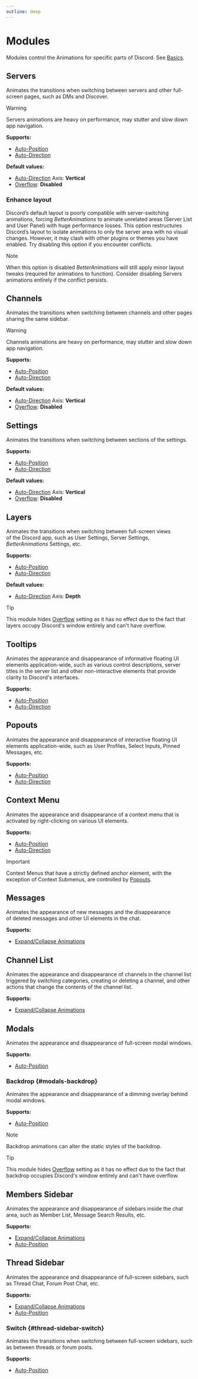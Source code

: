 ```yaml
---
outline: deep
---
```


# Modules

Modules control the Animations for specific parts of Discord. See [Basics](./basics#modules).

## Servers <Badge type="warning" text="Switch" />

Animates the&nbsp;transitions when switching between servers and&nbsp;other full-screen pages, such as DMs and Discover.

> [!WARNING]
> Servers animations are heavy on performance, may stutter and slow down app navigation.

**Supports:**
- [Auto-Position](./animation-settings#position)
- [Auto-Direction](./animation-settings#direction)

**Default values:**
- [Auto-Direction](./animation-settings#direction) Axis: **Vertical**
- [Overflow](./advanced-animation-settings#overflow): **Disabled**

### Enhance layout

Discord’s default layout is&nbsp;poorly compatible with&nbsp;server-switching animations, forcing _BetterAnimations_ to&nbsp;animate unrelated areas
(Server List and User Panel) with&nbsp;huge performance losses.
This&nbsp;option restructures Discord’s layout to&nbsp;isolate animations to&nbsp;only the&nbsp;server area with&nbsp;no&nbsp;visual changes.
However, it may clash with&nbsp;other plugins or&nbsp;themes you have enabled. Try disabling this&nbsp;option if&nbsp;you encounter conflicts.

> [!NOTE]
> When this option is&nbsp;disabled _BetterAnimations_ will still apply minor layout tweaks (required for&nbsp;animations to&nbsp;function).
> Consider disabling Servers animations entirely if&nbsp;the&nbsp;conflict persists.

## Channels <Badge type="warning" text="Switch" />

Animates the&nbsp;transitions when switching between channels and other pages sharing the&nbsp;same sidebar.

> [!WARNING]
> Channels animations are heavy on performance, may stutter and slow down app navigation.

**Supports:**
- [Auto-Position](./animation-settings#position)
- [Auto-Direction](./animation-settings#direction)

**Default values:**
- [Auto-Direction](./animation-settings#direction) Axis: **Vertical**
- [Overflow](./advanced-animation-settings#overflow): **Disabled**

## Settings <Badge type="warning" text="Switch" />

Animates the&nbsp;transitions when switching between sections of&nbsp;the&nbsp;settings.

**Supports:**
- [Auto-Position](./animation-settings#position)
- [Auto-Direction](./animation-settings#direction)

**Default values:**
- [Auto-Direction](./animation-settings#direction) Axis: **Vertical**
- [Overflow](./advanced-animation-settings#overflow): **Disabled**

## Layers <Badge type="warning" text="Switch" />

Animates the&nbsp;transitions when switching between full-screen views of&nbsp;the&nbsp;Discord&nbsp;app, such as User&nbsp;Settings, Server&nbsp;Settings, _BetterAnimations_ Settings, etc.

**Supports:**
- [Auto-Position](./animation-settings#position)
- [Auto-Direction](./animation-settings#direction)

**Default values:**
- [Auto-Direction](./animation-settings#direction) Axis: **Depth**

> [!TIP]
> This module hides [Overflow](./advanced-animation-settings#overflow) setting as it has no effect
> due to the fact that layers occupy Discord's window entirely and can't have overflow.

## Tooltips <Badge type="tip" text="Reveal" />

Animates the&nbsp;appearance and disappearance of&nbsp;informative floating UI elements application-wide,
such as various control descriptions, server titles in&nbsp;the&nbsp;server list and other non-interactive elements that provide clarity to&nbsp;Discord's interfaces.

**Supports:**
- [Auto-Position](./animation-settings#position)
- [Auto-Direction](./animation-settings#direction)

## Popouts <Badge type="tip" text="Reveal" />

Animates the&nbsp;appearance and disappearance of&nbsp;interactive floating UI elements application-wide, such as User Profiles, Select Inputs, Pinned Messages, etc.

**Supports:**
- [Auto-Position](./animation-settings#position)
- [Auto-Direction](./animation-settings#direction)

## Context Menu <Badge type="tip" text="Reveal" />

Animates the&nbsp;appearance and disappearance of&nbsp;a&nbsp;context menu that is activated by&nbsp;right-clicking on&nbsp;various UI elements.

**Supports:**
- [Auto-Position](./animation-settings#position)
- [Auto-Direction](./animation-settings#direction)

> [!IMPORTANT]
> Context Menus that have a&nbsp;strictly defined anchor element, with the exception of&nbsp;Context Submenus, are controlled by&nbsp;[Popouts](#popouts).

## Messages <Badge type="tip" text="Reveal" />

Animates the&nbsp;appearance of&nbsp;new messages and the&nbsp;disappearance of&nbsp;deleted messages and other UI elements in&nbsp;the&nbsp;chat.

**Supports:**
- [Expand/Collapse Animations](./basics#expand-collapse-animations)

## Channel List <Badge type="tip" text="Reveal" />

Animates the&nbsp;appearance and disappearance of&nbsp;channels in&nbsp;the&nbsp;channel list triggered by&nbsp;switching categories,
creating or deleting a&nbsp;channel, and other actions that change the contents of&nbsp;the&nbsp;channel list.

**Supports:**
- [Expand/Collapse Animations](./basics#expand-collapse-animations)

## Modals <Badge type="tip" text="Reveal" />

Animates the&nbsp;appearance and disappearance of&nbsp;full-screen modal windows.

**Supports:**
- [Auto-Position](./animation-settings#position)

### Backdrop <Badge type="tip" text="Reveal" /> {#modals-backdrop}

Animates the&nbsp;appearance and disappearance of&nbsp;a&nbsp;dimming overlay behind modal windows.

**Supports:**
- [Auto-Position](./animation-settings#position)

> [!NOTE]
> Backdrop animations can alter the&nbsp;static styles of&nbsp;the&nbsp;backdrop.

> [!TIP]
> This module hides [Overflow](./advanced-animation-settings#overflow) setting as it has no effect
> due to the fact that backdrop occupies Discord's window entirely and can't have overflow.

## Members Sidebar <Badge type="tip" text="Reveal" />

Animates the&nbsp;appearance and disappearance of&nbsp;sidebars inside the&nbsp;chat area, such as Member List, Message Search Results, etc.

**Supports:**
- [Expand/Collapse Animations](./basics#expand-collapse-animations)
- [Auto-Position](./animation-settings#position)

## Thread Sidebar <Badge type="tip" text="Reveal" />

Animates the&nbsp;appearance and disappearance of&nbsp;full-screen sidebars, such as Thread Chat, Forum Post Chat, etc.

**Supports:**
- [Expand/Collapse Animations](./basics#expand-collapse-animations)
- [Auto-Position](./animation-settings#position)

### Switch <Badge type="warning" text="Switch" /> {#thread-sidebar-switch}

Animates the&nbsp;transitions when switching between full-screen sidebars, such as between threads or forum posts.

**Supports:**
- [Auto-Position](./animation-settings#position)
